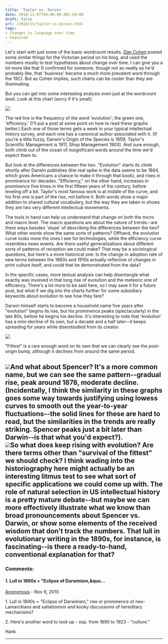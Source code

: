 ```yaml
---
title: 'Taylor vs. Darwin'
date: 2010-11-07T00:06:00.001-04:00
draft: false
url: /2010/11/taylor-vs-darwin.html
tags: 
- Changes in language over time
- Featured
---
```


Let's start with just some of the basic wordcount results. [Dan Cohen](http://www.dancohen.org/2010/10/04/searching-for-the-victorians/) posted some similar things for the Victorian period on his blog, and used the numbers mostly to test hypotheses about change over time. I can give you a lot more like that (I confirmed for someone, though not as neatly as he'd probably like, that 'business' became a much more prevalent word through the 19C). But as Cohen implies, such charts can be cooler than they are illuminating.

  

  

But you can get into some interesting analysis even just at the wordcount level. Look at this chart (sorry if it's small):

  
![](http://4.bp.blogspot.com/_Pge31alC_E8/TNYp5rrVxxI/AAAAAAAACC4/WdC8aTmp-1g/s400/evolution+efficiency.jpg)  

The red line is the frequency of the word 'evolution'; the green one, 'efficiency.' (I'll put a post at some point on how to read these graphs better.) Each one of those terms gets a week in your typical intellectual history survey, and each one has a canonical author associated with it. (If you're a little fuzzy, Darwin's Origin of the Species is 1859; Taylor's Scientific Management is 1911, Shop Management 1903). And sure enough, both climb out of the ocean of insignificant words around the time we'd expect them to.

  

But look at the differences between the two. "Evolution" starts its climb shortly after Darwin publishes (the real spike in the data seems to be 1864, which gives Americans a chance to make it through that book), and rises in prominence for decades. "Efficiency," on the other hand, increases in prominence five times in the first fifteen years of the century, before leveling off a bit. Taylor's most famous work is at middle of the curve, and his first one is part of the rise, not before it. Both words show a major addition to shared cultural vocabulary, but the way they are taken in shows they are two very different intellectual movements.

  
  

The tools in hand can help us understand that change on both the micro and macro level. The macro questions are about the nature of trends--are there ways besides 'slope' of describing the differences between the two? What other words show the same sorts of patterns? Offhand, the evolution curve looks more the ones I see for technologies, while the efficiency curve resembles news events. Are there useful generalizations about different sorts of patterns of reception we could make? That may be a sociological questions, but here's a more historical one: Is the change in adoption rate of new terms between the 1860s and 1910s actually reflective of changes in print culture itself, and could that be demonstrated from the data?

  

In the specific cases, more textual analysis can help disentangle what exactly was involved in that long rise of evolution and the meteoric one of efficiency. There's a lot more to be said here, so I may save it for a future post, but what if we dig into the charts further for some subsidiary keywords about evolution to see how they fare?

  

Darwin himself starts to become a household name five years after "evolution" begins its rise, but his prominence peaks (spectacularly) in the late 80s, before he begins his decline. It's interesting to note that 'evolution' has a mini-decline of its own, but a decade and a half later--it keeps spreading for years while disembodied from its creator.

[![](http://2.bp.blogspot.com/_Pge31alC_E8/TNYzaf1c0YI/AAAAAAAACDA/mizRXb_bI4I/s400/darwin.jpg)](http://2.bp.blogspot.com/_Pge31alC_E8/TNYzaf1c0YI/AAAAAAAACDA/mizRXb_bI4I/s1600/darwin.jpg)

"Fittest" is a rare enough word on its own that we can clearly see the post-origin bump, although it declines from around the same period.

[![](http://1.bp.blogspot.com/_Pge31alC_E8/TNYzapSSvbI/AAAAAAAACDQ/Oj3FN2x-Op0/s400/fittest.jpg)](http://1.bp.blogspot.com/_Pge31alC_E8/TNYzapSSvbI/AAAAAAAACDQ/Oj3FN2x-Op0/s1600/fittest.jpg)And what about Spencer? It's a more common name, but we can see the same pattern--gradual rise, peak around 1878, moderate decline. (Incidentally, I think the similarity in these graphs goes some way towards justifying using lowess curves to smooth out the year-to-year fluctuations--the solid lines for these are hard to read, but the similarities in the trends are really striking. Spencer peaks just a bit later than Darwin--is that what you'd expect?).  
[![](http://4.bp.blogspot.com/_Pge31alC_E8/TNYzaVQaFzI/AAAAAAAACDI/AZKbh3MmpL0/s400/spencer.jpg)](http://4.bp.blogspot.com/_Pge31alC_E8/TNYzaVQaFzI/AAAAAAAACDI/AZKbh3MmpL0/s1600/spencer.jpg)So what does keep rising with evolution? Are there terms other than "survival of the fittest" we should check? I think wading into the historiography here might actually be an interesting litmus test to see what sort of specific applications we could come up with. The role of natural selection in US intellectual history is a pretty mature debate--but maybe we can more effectively illustrate what we know than broad pronouncements about Spencer vs. Darwin, or show some elements of the received wisdom that don't track the numbers. That lull in evolutionary writing in the 1890s, for instance, is fascinating--is there a ready-to-hand, conventional explanation for that?
---
### Comments:
#### 1\. Lull in 1890s = "Eclipse of Darwinism,&quo...
[Anonymous]( "noreply@blogger.com") - <time datetime="2010-11-13T01:17:12.422-05:00">Nov 6, 2010</time>

1\. Lull in 1890s = "Eclipse of Darwinism," rise or prominence of neo-Lamarckians and saltationism and kooky discussions of hereditary mechanisms?  
  
2\. Here's another word to look up - esp. from 1890 to 1923 - "culture."  
  
Hank
<hr />
